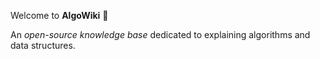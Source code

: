 Welcome to **AlgoWiki** 👋

An *open-source knowledge base* dedicated to explaining algorithms and data structures.
